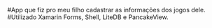 #App que fiz pro meu filho cadastrar as informações dos jogos dele.
#Utilizado Xamarin Forms, Shell, LiteDB e PancakeView.
